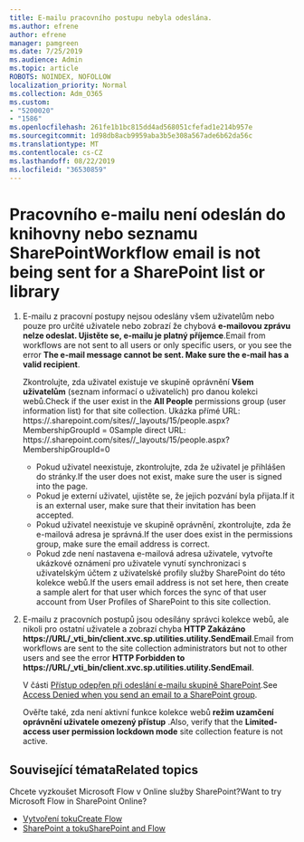 ```yaml
---
title: E-mailu pracovního postupu nebyla odeslána.
ms.author: efrene
author: efrene
manager: pamgreen
ms.date: 7/25/2019
ms.audience: Admin
ms.topic: article
ROBOTS: NOINDEX, NOFOLLOW
localization_priority: Normal
ms.collection: Adm_O365
ms.custom:
- "5200020"
- "1586"
ms.openlocfilehash: 261fe1b1bc815dd4ad568051cfefad1e214b957e
ms.sourcegitcommit: 1d98db8acb9959aba3b5e308a567ade6b62da56c
ms.translationtype: MT
ms.contentlocale: cs-CZ
ms.lasthandoff: 08/22/2019
ms.locfileid: "36530859"
---
```

# <a name="workflow-email-is-not-being-sent-for-a-sharepoint-list-or-library"></a><span data-ttu-id="88b14-102">Pracovního e-mailu není odeslán do knihovny nebo seznamu SharePoint</span><span class="sxs-lookup"><span data-stu-id="88b14-102">Workflow email is not being sent for a SharePoint list or library</span></span>

1. <span data-ttu-id="88b14-103">E-mailu z pracovní postupy nejsou odeslány všem uživatelům nebo pouze pro určité uživatele nebo zobrazí že chybová **e-mailovou zprávu nelze odeslat. Ujistěte se, e-mailu je platný příjemce**.</span><span class="sxs-lookup"><span data-stu-id="88b14-103">Email from workflows are not sent to all users or only specific users, or you see the error **The e-mail message cannot be sent. Make sure the e-mail has a valid recipient**.</span></span>

    <span data-ttu-id="88b14-104">Zkontrolujte, zda uživatel existuje ve skupině oprávnění **Všem uživatelům** (seznam informací o uživatelích) pro danou kolekci webů.</span><span class="sxs-lookup"><span data-stu-id="88b14-104">Check if the user exist in the **All People** permissions group (user information list) for that site collection.</span></span>  <span data-ttu-id="88b14-105">Ukázka přímé URL: https://<tenant>.sharepoint.com/sites/<sitename>/_layouts/15/people.aspx? MembershipGroupId = 0</span><span class="sxs-lookup"><span data-stu-id="88b14-105">Sample direct URL: https://<tenant>.sharepoint.com/sites/<sitename>/_layouts/15/people.aspx?MembershipGroupId=0</span></span>

    - <span data-ttu-id="88b14-106">Pokud uživatel neexistuje, zkontrolujte, zda že uživatel je přihlášen do stránky.</span><span class="sxs-lookup"><span data-stu-id="88b14-106">If the user does not exist, make sure the user is signed into the page.</span></span> 
    - <span data-ttu-id="88b14-107">Pokud je externí uživatel, ujistěte se, že jejich pozvání byla přijata.</span><span class="sxs-lookup"><span data-stu-id="88b14-107">If it is an external user, make sure that their invitation has been accepted.</span></span>
    - <span data-ttu-id="88b14-108">Pokud uživatel neexistuje ve skupině oprávnění, zkontrolujte, zda že e-mailová adresa je správná.</span><span class="sxs-lookup"><span data-stu-id="88b14-108">If the user does exist in the permissions group, make sure the email address is correct.</span></span>
    - <span data-ttu-id="88b14-109">Pokud zde není nastavena e-mailová adresa uživatele, vytvořte ukázkové oznámení pro uživatele vynutí synchronizaci s uživatelským účtem z uživatelské profily služby SharePoint do této kolekce webů.</span><span class="sxs-lookup"><span data-stu-id="88b14-109">If the users email address is not set here, then create a sample alert for that user which forces the sync of that user account from User Profiles of SharePoint to this site collection.</span></span>
 
2. <span data-ttu-id="88b14-110">E-mailu z pracovních postupů jsou odesílány správci kolekce webů, ale nikoli pro ostatní uživatele a zobrazí chyba **HTTP Zakázáno <span>https:</span>//URL/_vti_bin/client.xvc.sp.utilities.utility.SendEmail**.</span><span class="sxs-lookup"><span data-stu-id="88b14-110">Email from workflows are sent to the site collection administrators but not to other users and see the error **HTTP Forbidden to <span>https:</span>//URL/_vti_bin/client.xvc.sp.utilities.utility.SendEmail**.</span></span>
 

    <span data-ttu-id="88b14-111">V části [Přístup odepřen při odeslání e-mailu skupině SharePoint](https://docs.microsoft.com/sharepoint/support/sharing-and-permissions/access-denied-when-send-an-email-to-groups).</span><span class="sxs-lookup"><span data-stu-id="88b14-111">See [Access Denied when you send an email to a SharePoint group](https://docs.microsoft.com/sharepoint/support/sharing-and-permissions/access-denied-when-send-an-email-to-groups).</span></span>

    <span data-ttu-id="88b14-112">Ověřte také, zda není aktivní funkce kolekce webů **režim uzamčení oprávnění uživatele omezený přístup** .</span><span class="sxs-lookup"><span data-stu-id="88b14-112">Also, verify that the **Limited-access user permission lockdown mode** site collection feature is not active.</span></span>


## <a name="related-topics"></a><span data-ttu-id="88b14-113">Související témata</span><span class="sxs-lookup"><span data-stu-id="88b14-113">Related topics</span></span>
<span data-ttu-id="88b14-114">Chcete vyzkoušet Microsoft Flow v Online služby SharePoint?</span><span class="sxs-lookup"><span data-stu-id="88b14-114">Want to try Microsoft Flow in SharePoint Online?</span></span>
- [<span data-ttu-id="88b14-115">Vytvoření toku</span><span class="sxs-lookup"><span data-stu-id="88b14-115">Create Flow</span></span>](https://support.office.com/article/Create-a-flow-for-a-list-or-library-in-SharePoint-Online-or-OneDrive-for-Business-a9c3e03b-0654-46af-a254-20252e580d01) 
- [<span data-ttu-id="88b14-116">SharePoint a toku</span><span class="sxs-lookup"><span data-stu-id="88b14-116">SharePoint and Flow</span></span>](https://flow.microsoft.com/blog/sharepoint-and-flow/) 


